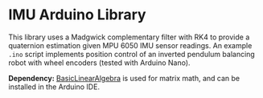 # IMU Arduino Library
This library uses a Madgwick complementary filter with RK4 to provide a quaternion estimation given MPU 6050 IMU sensor readings. An example ```.ino``` script implements position control of an inverted pendulum balancing robot with wheel encoders (tested with Arduino Nano).

**Dependency:** [BasicLinearAlgebra](https://github.com/tomstewart89/BasicLinearAlgebra) is used for matrix math, and can be installed in the Arduino IDE.
